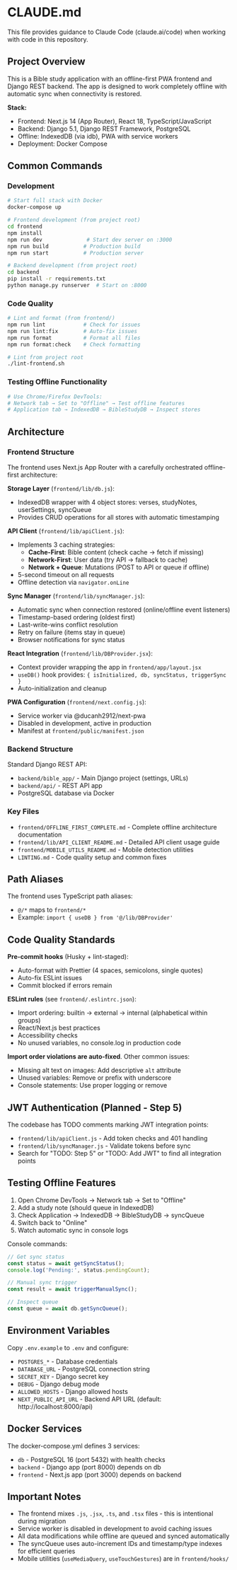 # CLAUDE.md

This file provides guidance to Claude Code (claude.ai/code) when working with code in this repository.

## Project Overview

This is a Bible study application with an offline-first PWA frontend and Django REST backend. The app is designed to work completely offline with automatic sync when connectivity is restored.

**Stack:**
- Frontend: Next.js 14 (App Router), React 18, TypeScript/JavaScript
- Backend: Django 5.1, Django REST Framework, PostgreSQL
- Offline: IndexedDB (via idb), PWA with service workers
- Deployment: Docker Compose

## Common Commands

### Development

```bash
# Start full stack with Docker
docker-compose up

# Frontend development (from project root)
cd frontend
npm install
npm run dev              # Start dev server on :3000
npm run build           # Production build
npm run start           # Production server

# Backend development (from project root)
cd backend
pip install -r requirements.txt
python manage.py runserver  # Start on :8000
```

### Code Quality

```bash
# Lint and format (from frontend/)
npm run lint            # Check for issues
npm run lint:fix        # Auto-fix issues
npm run format          # Format all files
npm run format:check    # Check formatting

# Lint from project root
./lint-frontend.sh
```

### Testing Offline Functionality

```bash
# Use Chrome/Firefox DevTools:
# Network tab → Set to "Offline" → Test offline features
# Application tab → IndexedDB → BibleStudyDB → Inspect stores
```

## Architecture

### Frontend Structure

The frontend uses Next.js App Router with a carefully orchestrated offline-first architecture:

**Storage Layer** (`frontend/lib/db.js`):
- IndexedDB wrapper with 4 object stores: verses, studyNotes, userSettings, syncQueue
- Provides CRUD operations for all stores with automatic timestamping

**API Client** (`frontend/lib/apiClient.js`):
- Implements 3 caching strategies:
  - **Cache-First**: Bible content (check cache → fetch if missing)
  - **Network-First**: User data (try API → fallback to cache)
  - **Network + Queue**: Mutations (POST to API or queue if offline)
- 5-second timeout on all requests
- Offline detection via `navigator.onLine`

**Sync Manager** (`frontend/lib/syncManager.js`):
- Automatic sync when connection restored (online/offline event listeners)
- Timestamp-based ordering (oldest first)
- Last-write-wins conflict resolution
- Retry on failure (items stay in queue)
- Browser notifications for sync status

**React Integration** (`frontend/lib/DBProvider.jsx`):
- Context provider wrapping the app in `frontend/app/layout.jsx`
- `useDB()` hook provides: `{ isInitialized, db, syncStatus, triggerSync }`
- Auto-initialization and cleanup

**PWA Configuration** (`frontend/next.config.js`):
- Service worker via @ducanh2912/next-pwa
- Disabled in development, active in production
- Manifest at `frontend/public/manifest.json`

### Backend Structure

Standard Django REST API:
- `backend/bible_app/` - Main Django project (settings, URLs)
- `backend/api/` - REST API app
- PostgreSQL database via Docker

### Key Files

- `frontend/OFFLINE_FIRST_COMPLETE.md` - Complete offline architecture documentation
- `frontend/lib/API_CLIENT_README.md` - Detailed API client usage guide
- `frontend/MOBILE_UTILS_README.md` - Mobile detection utilities
- `LINTING.md` - Code quality setup and common fixes

## Path Aliases

The frontend uses TypeScript path aliases:
- `@/*` maps to `frontend/*`
- Example: `import { useDB } from '@/lib/DBProvider'`

## Code Quality Standards

**Pre-commit hooks** (Husky + lint-staged):
- Auto-format with Prettier (4 spaces, semicolons, single quotes)
- Auto-fix ESLint issues
- Commit blocked if errors remain

**ESLint rules** (see `frontend/.eslintrc.json`):
- Import ordering: builtin → external → internal (alphabetical within groups)
- React/Next.js best practices
- Accessibility checks
- No unused variables, no console.log in production code

**Import order violations are auto-fixed**. Other common issues:
- Missing alt text on images: Add descriptive `alt` attribute
- Unused variables: Remove or prefix with underscore
- Console statements: Use proper logging or remove

## JWT Authentication (Planned - Step 5)

The codebase has TODO comments marking JWT integration points:
- `frontend/lib/apiClient.js` - Add token checks and 401 handling
- `frontend/lib/syncManager.js` - Validate tokens before sync
- Search for "TODO: Step 5" or "TODO: Add JWT" to find all integration points

## Testing Offline Features

1. Open Chrome DevTools → Network tab → Set to "Offline"
2. Add a study note (should queue in IndexedDB)
3. Check Application → IndexedDB → BibleStudyDB → syncQueue
4. Switch back to "Online"
5. Watch automatic sync in console logs

Console commands:
```javascript
// Get sync status
const status = await getSyncStatus();
console.log('Pending:', status.pendingCount);

// Manual sync trigger
const result = await triggerManualSync();

// Inspect queue
const queue = await db.getSyncQueue();
```

## Environment Variables

Copy `.env.example` to `.env` and configure:
- `POSTGRES_*` - Database credentials
- `DATABASE_URL` - PostgreSQL connection string
- `SECRET_KEY` - Django secret key
- `DEBUG` - Django debug mode
- `ALLOWED_HOSTS` - Django allowed hosts
- `NEXT_PUBLIC_API_URL` - Backend API URL (default: http://localhost:8000/api)

## Docker Services

The docker-compose.yml defines 3 services:
- `db` - PostgreSQL 16 (port 5432) with health checks
- `backend` - Django app (port 8000) depends on db
- `frontend` - Next.js app (port 3000) depends on backend

## Important Notes

- The frontend mixes `.js`, `.jsx`, `.ts`, and `.tsx` files - this is intentional during migration
- Service worker is disabled in development to avoid caching issues
- All data modifications while offline are queued and synced automatically
- The syncQueue uses auto-increment IDs and timestamp/type indexes for efficient queries
- Mobile utilities (`useMediaQuery`, `useTouchGestures`) are in `frontend/hooks/`
